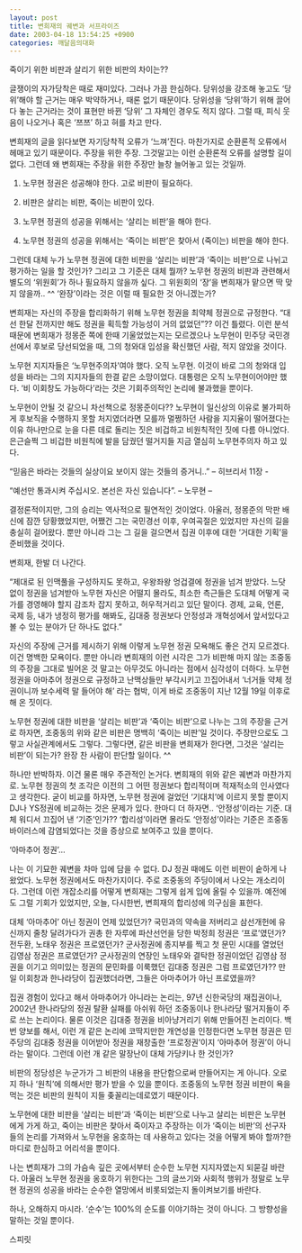 ```yaml
---
layout: post
title: 변희재의 궤변과 서프라이즈
date: 2003-04-18 13:54:25 +0900
categories: 깨달음의대화
---
```

죽이기 위한 비판과 살리기 위한 비판의 차이는??
  

  
글쟁이의 자가당착은 때로 재미있다. 그러나 가끔 한심하다. 당위성을 강조해 놓고도 ‘당위’해야 할 근거는 매우 박약하거나, 때론 없기 때문이다. 당위성을 ‘당위’하기 위해 끌어다 놓는 근거라는 것이 표현만 바뀐 ‘당위’ 그 자체인 경우도 적지 않다. 그럴 때, 피식 웃음이 나오거나 혹은 ‘쯔쯔’ 하고 혀를 차고 만다.
  

  
변희재의 글을 읽다보면 자기당착적 오류가 ‘느껴’진다. 마찬가지로 순환론적 오류에서 헤매고 있기 때문이다. 주장을 위한 주장. 그것말고는 이런 순환론적 오류를 설명할 길이 없다. 그런데 왜 변희재는 주장을 위한 주장만 늘창 늘어놓고 있는 것일까.
  

  
1) 노무현 정권은 성공해야 한다. 고로 비판이 필요하다.
  
2) 비판은 살리는 비판, 죽이는 비판이 있다.
  
3) 노무현 정권의 성공을 위해서는 ‘살리는 비판’을 해야 한다.
  
4) 노무현 정권의 성공을 위해서는 ‘죽이는 비판’은 찾아서 (죽이는) 비판을 해야 한다.
  

  
그런데 대체 누가 노무현 정권에 대한 비판을 ‘살리는 비판’과 ‘죽이는 비판’으로 나뉘고 평가하는 일을 할 것인가? 그리고 그 기준은 대체 뭘까? 노무현 정권의 비판과 관련해서 별도의 ‘위원회’가 하나 필요하지 않을까 싶다. 그 위원회의 ‘장’을 변희재가 맡으면 딱 맞지 않을까.. ^^ ‘완장’이라는 것은 이럴 때 필요한 것 아니겠는가?
  

  
변희재는 자신의 주장을 합리화하기 위해 노무현 정권을 최약체 정권으로 규정한다. “대선 한달 전까지만 해도 정권을 획득할 가능성이 거의 없었던”?? 이건 틀렸다. 이런 분석 때문에 변희재가 정몽준 쪽에 한때 기울었었는지는 모르겠으나 노무현이 민주당 국민경선에서 후보로 당선되었을 때, 그의 청와대 입성을 확신했던 사람, 적지 않았을 것이다.
  

  
노무현 지지자들은 ‘노무현주의자’여야 했다. 오직 노무현. 이것이 바로 그의 청와대 입성을 바라는 그의 지지자들의 한결 같은 소망이었다. 대통령은 오직 노무현이어야만 했다. ‘비 이회창도 가능하다’라는 것은 기회주의적인 논리에 불과했을 뿐이다.
  

  
노무현이 안될 것 같으니 차선책으로 정몽준이다?? 노무현이 일신상의 이유로 불가피하게 후보직을 수행하지 못할 처지였더라면 모를까 멀쩡하던 사람을 지지율이 떨어졌다는 이유 하나만으로 눈을 다른 데로 돌리는 짓은 비겁하고 비원칙적인 짓에 다름 아니었다. 은근슬쩍 그 비겁한 비원칙에 발을 담궜던 떨거지들 지금 열심히 노무현주의자 하고 있다.
  

  

  
“믿음은 바라는 것들의 실상이요 보이지 않는 것들의 증거니..” &#8211; 히브리서 11장 -
  

  
“예선만 통과시켜 주십시오. 본선은 자신 있습니다”. &#8211; 노무현 &#8211;
  

  
결정론적이지만, 그의 승리는 역사적으로 필연적인 것이었다. 아울러, 정몽준의 막판 배신에 잠깐 당황했었지만, 어쨌건 그는 국민경선 이후, 우여곡절은 있었지만 자신의 길을 충실히 걸어왔다. 뿐만 아니라 그는 그 길을 걸으면서 집권 이후에 대한 ‘거대한 기획’을 준비했을 것이다.
  

  
변희재, 한발 더 나간다.
  

  
“제대로 된 인맥풀을 구성하지도 못하고, 우왕좌왕 엉겁결에 정권을 넘겨 받았다. 느닷없이 정권을 넘겨받아 노무현 자신은 어떨지 몰라도, 최소한 측근들은 도대체 어떻게 국가를 경영해야 할지 감조차 잡지 못하고, 허우적거리고 있단 말이다. 경제, 교육, 언론, 국제 등, 내가 냉정히 평가를 해봐도, 김대중 정권보다 안정성과 개혁성에서 앞서있다고 볼 수 있는 분야가 단 하나도 없다.”
  

  
자신의 주장에 근거를 제시하기 위해 이렇게 노무현 정권 모욕해도 좋은 건지 모르겠다. 이건 명백한 모욕이다. 뿐만 아니라 변희재의 이런 시각은 그가 비판해 마지 않는 조중동의 주장을 그대로 빌어온 것 말고는 아무것도 아니라는 점에서 심각성이 더하다. 노무현 정권을 아마추어 정권으로 규정하고 난맥상들만 부각시키고 끄집어내서 ‘너거들 약체 정권이니까 보수세력 말 들어야 해’ 라는 협박, 이게 바로 조중동이 지난 12월 19일 이후로 해 온 짓이다.
  

  
노무현 정권에 대한 비판을 ‘살리는 비판’과 ‘죽이는 비판’으로 나누는 그의 주장을 근거로 하자면, 조중동의 위와 같은 비판은 명백히 ‘죽이는 비판’일 것이다. 주장만으로도 그렇고 사실관계에서도 그렇다. 그렇다면, 같은 비판을 변희재가 한다면, 그것은 ‘살리는 비판’이 되는가? 완장 찬 사람이 판단할 일이다. ^^
  

  
하나만 반박하자. 이건 물론 매우 주관적인 논거다. 변희재의 위와 같은 궤변과 마찬가지로. 노무현 정권의 첫 조각은 이전의 그 어떤 정권보다 합리적이며 적재적소의 인사였다고 생각한다. 굳이 비교를 하자면, 노무현 정권에 걸었던 ‘기대치’에 이르지 못할 뿐이지 DJ나 YS정권에 비교하는 것은 문제가 있다. 한마디 더 하자면.. ‘안정성’이라는 기준. 대체 워디서 끄집어 낸 ‘기준’인가?? ‘합리성’이라면 몰라도 ‘안정성’이라는 기준은 조중동 바이러스에 감염되었다는 것을 증상으로 보여주고 있을 뿐이다.
  

  
‘아마추어 정권’…
  

  
나는 이 기묘한 궤변을 차마 입에 담을 수 없다. DJ 정권 때에도 이런 비판이 숱하게 나왔었다. 노무현 정권에서도 마찬가지이다. 주로 조중동의 주딩이에서 나오는 개소리이다. 그런데 이런 개잡소리를 어떻게 변희재는 그렇게 쉽게 입에 올릴 수 있을까. 예전에도 그럴 기회가 있었지만, 오늘, 다시한번, 변희재의 합리성에 의구심을 표한다.
  

  
대체 ‘아마추어’ 아닌 정권이 언제 있었던가? 국민과의 약속을 저버리고 삼선개헌에 유신까지 줄창 달려가다가 권총 한 자루에 파산선언을 당한 박정희 정권은 ‘프로’였던가? 전두환, 노태우 정권은 프로였던가? 군사정권에 종지부를 찍고 첫 문민 시대를 열었던 김영삼 정권은 프로였던가? 군사정권의 연장인 노태우와 결탁한 정권이었던 김영삼 정권을 이기고 의미있는 정권의 문민화를 이룩했던 김대중 정권은 그럼 프로였던가?? 만일 이회창과 한나라당이 집권했더라면, 그들은 아마추어가 아닌 프로였을까?
  

  
집권 경험이 있다고 해서 아마추어가 아니라는 논리는, 97년 신한국당의 재집권이나, 2002년 한나라당의 정권 탈환 실패를 아쉬워 하던 조중동이나 한나라당 떨거지들이 주로 쓰는 논리이다. 물론 이것은 김대중 정권을 비아냥거리기 위해 만들어진 논리이다. 백번 양보를 해서, 이런 개 같은 논리에 코딱지만한 개연성을 인정한다면 노무현 정권은 민주당의 김대중 정권을 이어받아 정권을 재창출한 ‘프로정권’이지 ‘아마추어 정권’이 아니라는 말이다. 그런데 이런 개 같은 말장난이 대체 가당키나 한 것인가?
  

  
비판의 정당성은 누군가가 그 비판의 내용을 판단함으로써 만들어지는 게 아니다. 오로지 하나 ‘원칙’에 의해서만 평가 받을 수 있을 뿐이다. 조중동의 노무현 정권 비판이 욕을 먹는 것은 비판의 원칙이 지들 좆꼴리는데로였기 때문이다.
  

  
노무현에 대한 비판을 ‘살리는 비판’과 ‘죽이는 비판’으로 나누고 살리는 비판은 노무현에게 가게 하고, 죽이는 비판은 찾아서 죽이자고 주장하는 이가 ‘죽이는 비판’의 선구자들의 논리를 가져와서 노무현을 옹호하는 데 사용하고 있다는 것을 어떻게 봐야 할까?한마디로 한심하고 어리석을 뿐이다.
  

  
나는 변희재가 그의 가슴속 깊은 곳에서부터 순수한 노무현 지지자였는지 되묻길 바란다. 아울러 노무현 정권을 옹호하기 위한다는 그의 글쓰기와 사회적 행위가 정말로 노무현 정권의 성공을 바라는 순수한 열망에서 비롯되었는지 돌이켜보기를 바란다.
  

  
하나, 오해하지 마시라. ‘순수’는 100%의 순도를 이야기하는 것이 아니다. 그 방향성을 말하는 것일 뿐이다.
  

  
스피릿